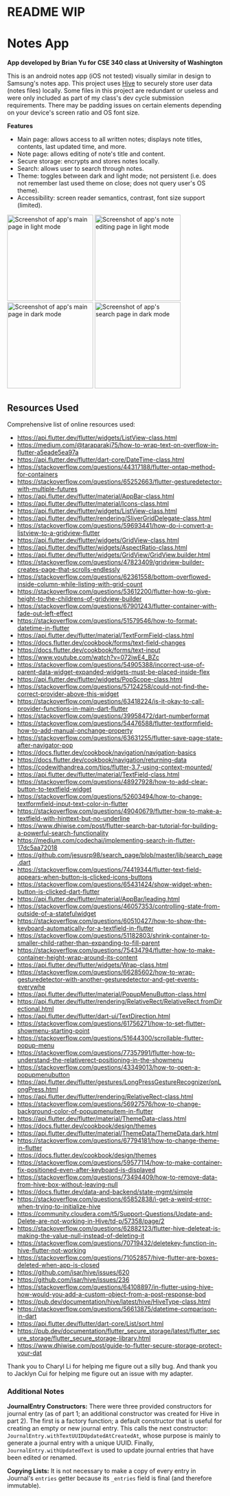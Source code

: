 # README WIP

# Notes App

**App developed by Brian Yu for CSE 340 class at University of Washington**

This is an android notes app (iOS not tested) visually similar in design to Samsung's notes app. This project uses [Hive](https://docs.hivedb.dev/#/) to securely store user data (notes files) locally. Some files in this project are redundant or useless and were only included as part of my class's dev cycle submission requirements. There may be padding issues on certain elements depending on your device's screen ratio and OS font size.

**Features**
- Main page: allows access to all written notes; displays note titles, contents, last updated time, and more.
- Note page: allows editing of note's title and content.
- Secure storage: encrypts and stores notes locally.
- Search: allows user to search through notes.
- Theme: toggles between dark and light mode; not persistent (i.e. does not remember last used theme on close; does not query user's OS theme).
- Accessibility: screen reader semantics, contrast, font size support (limited).

<p float="left">
  <img src="./assets/main_light.jpg" alt="Screenshot of app's main page in light mode" width="200"/>
  <img src="./assets/note_light.jpg" alt="Screenshot of app's note editing page in light mode" width="200"/>
  <img src="./assets/main_dark.jpg" alt="Screenshot of app's main page in dark mode" width="200"/>
  <img src="./assets/search_dark.jpg" alt="Screenshot of app's search page in dark mode" width="200"/>
</p>

## Resources Used
Comprehensive list of online resources used:
- https://api.flutter.dev/flutter/widgets/ListView-class.html
- https://medium.com/@taraparakj75/how-to-wrap-text-on-overflow-in-flutter-a5eade5ea97a
- https://api.flutter.dev/flutter/dart-core/DateTime-class.html
- https://stackoverflow.com/questions/44317188/flutter-ontap-method-for-containers
- https://stackoverflow.com/questions/65252663/flutter-gesturedetector-with-multiple-futures
- https://api.flutter.dev/flutter/material/AppBar-class.html
- https://api.flutter.dev/flutter/material/Icons-class.html
- https://api.flutter.dev/flutter/widgets/ListView-class.html
- https://api.flutter.dev/flutter/rendering/SliverGridDelegate-class.html
- https://stackoverflow.com/questions/59693441/how-do-i-convert-a-listview-to-a-gridview-flutter
- https://api.flutter.dev/flutter/widgets/GridView-class.html
- https://api.flutter.dev/flutter/widgets/AspectRatio-class.html
- https://api.flutter.dev/flutter/widgets/GridView/GridView.builder.html
- https://stackoverflow.com/questions/47823409/gridview-builder-creates-page-that-scrolls-endlessly
- https://stackoverflow.com/questions/62361558/bottom-overflowed-inside-column-while-listing-with-grid-count
- https://stackoverflow.com/questions/53612200/flutter-how-to-give-height-to-the-childrens-of-gridview-builder
- https://stackoverflow.com/questions/67901243/flutter-container-with-fade-out-left-effect
- https://stackoverflow.com/questions/51579546/how-to-format-datetime-in-flutter
- https://api.flutter.dev/flutter/material/TextFormField-class.html
- https://docs.flutter.dev/cookbook/forms/text-field-changes
- https://docs.flutter.dev/cookbook/forms/text-input
- https://www.youtube.com/watch?v=072iwE4_BZc
- https://stackoverflow.com/questions/54905388/incorrect-use-of-parent-data-widget-expanded-widgets-must-be-placed-inside-flex
- https://api.flutter.dev/flutter/widgets/PopScope-class.html
- https://stackoverflow.com/questions/57124258/could-not-find-the-correct-provider-above-this-widget
- https://stackoverflow.com/questions/63418224/is-it-okay-to-call-provider-functions-in-main-dart-flutter
- https://stackoverflow.com/questions/39958472/dart-numberformat
- https://stackoverflow.com/questions/54476588/flutter-textformfield-how-to-add-manual-onchange-property
- https://stackoverflow.com/questions/63631255/flutter-save-page-state-after-navigator-pop
- https://docs.flutter.dev/cookbook/navigation/navigation-basics
- https://docs.flutter.dev/cookbook/navigation/returning-data
- https://codewithandrea.com/tips/flutter-3.7-using-context-mounted/
- https://api.flutter.dev/flutter/material/TextField-class.html
- https://stackoverflow.com/questions/48927928/how-to-add-clear-button-to-textfield-widget
- https://stackoverflow.com/questions/52603494/how-to-change-textformfield-input-text-color-in-flutter
- https://stackoverflow.com/questions/49040679/flutter-how-to-make-a-textfield-with-hinttext-but-no-underline
- https://www.dhiwise.com/post/flutter-search-bar-tutorial-for-building-a-powerful-search-functionality
- https://medium.com/codechai/implementing-search-in-flutter-17dc5aa72018
- https://github.com/jesusrp98/search_page/blob/master/lib/search_page.dart
- https://stackoverflow.com/questions/74419344/flutter-text-field-appears-when-button-is-clicked-icons-buttons
- https://stackoverflow.com/questions/65431424/show-widget-when-button-is-clicked-dart-flutter
- https://api.flutter.dev/flutter/material/AppBar/leading.html
- https://stackoverflow.com/questions/46057353/controlling-state-from-outside-of-a-statefulwidget
- https://stackoverflow.com/questions/60510427/how-to-show-the-keyboard-automatically-for-a-textfield-in-flutter
- https://stackoverflow.com/questions/51182803/shrink-container-to-smaller-child-rather-than-expanding-to-fill-parent
- https://stackoverflow.com/questions/75434794/flutter-how-to-make-container-height-wrap-around-its-content
- https://api.flutter.dev/flutter/widgets/Wrap-class.html
- https://stackoverflow.com/questions/66285602/how-to-wrap-gesturedetector-with-another-gesturedetector-and-get-events-everywhe
- https://api.flutter.dev/flutter/material/PopupMenuButton-class.html
- https://api.flutter.dev/flutter/rendering/RelativeRect/RelativeRect.fromDirectional.html
- https://api.flutter.dev/flutter/dart-ui/TextDirection.html
- https://stackoverflow.com/questions/61756271/how-to-set-flutter-showmenu-starting-point
- https://stackoverflow.com/questions/51644300/scrollable-flutter-popup-menu
- https://stackoverflow.com/questions/77357991/flutter-how-to-understand-the-relativerect-positioning-in-the-showmenu
- https://stackoverflow.com/questions/43349013/how-to-open-a-popupmenubutton
- https://api.flutter.dev/flutter/gestures/LongPressGestureRecognizer/onLongPress.html
- https://api.flutter.dev/flutter/rendering/RelativeRect-class.html
- https://stackoverflow.com/questions/56927576/how-to-change-background-color-of-popupmenuitem-in-flutter
- https://api.flutter.dev/flutter/material/ThemeData-class.html
- https://docs.flutter.dev/cookbook/design/themes
- https://api.flutter.dev/flutter/material/ThemeData/ThemeData.dark.html
- https://stackoverflow.com/questions/67794181/how-to-change-theme-in-flutter
- https://docs.flutter.dev/cookbook/design/themes
- https://stackoverflow.com/questions/59577114/how-to-make-container-fix-positioned-even-after-keyboard-is-displayed
- https://stackoverflow.com/questions/73494409/how-to-remove-data-from-hive-box-without-leaving-null
- https://docs.flutter.dev/data-and-backend/state-mgmt/simple
- https://stackoverflow.com/questions/65852838/i-get-a-weird-error-when-trying-to-initialize-hive
- https://community.cloudera.com/t5/Support-Questions/Update-and-Delete-are-not-working-in-Hive/td-p/57358/page/2
- https://stackoverflow.com/questions/62882123/flutter-hive-deleteat-is-making-the-value-null-instead-of-deleting-it
- https://stackoverflow.com/questions/70719432/deletekey-function-in-hive-flutter-not-working
- https://stackoverflow.com/questions/71052857/hive-flutter-are-boxes-deleted-when-app-is-closed
- https://github.com/isar/hive/issues/620
- https://github.com/isar/hive/issues/236
- https://stackoverflow.com/questions/64108897/in-flutter-using-hive-how-would-you-add-a-custom-object-from-a-post-response-bod
- https://pub.dev/documentation/hive/latest/hive/HiveType-class.html
- https://stackoverflow.com/questions/56613875/datetime-comparison-in-dart
- https://api.flutter.dev/flutter/dart-core/List/sort.html
- https://pub.dev/documentation/flutter_secure_storage/latest/flutter_secure_storage/flutter_secure_storage-library.html
- https://www.dhiwise.com/post/guide-to-flutter-secure-storage-protect-your-dat

Thank you to Charyl Li for helping me figure out a silly bug. And thank you to Jacklyn Cui for helping me figure out an issue with my adapter.


### Additional Notes

**JournalEntry Constructors:** There were three provided constructors for journal entry (as of part 1; an additional constructor was created for Hive in part 2). The first is a factory function; a default constructor that is useful for creating an empty or new journal entry. This calls the next constructor: `JournalEntry.withTextUUIDUpdatedAtCreatedAt`, whose purpose is mainly to generate a journal entry with a unique UUID. Finally, `JournalEntry.withUpdatedText` is used to update journal entries that have been edited or renamed.

**Copying Lists:** It is not necessary to make a copy of every entry in Journal's `entries` getter because its `_entries` field is final (and therefore immutable).
